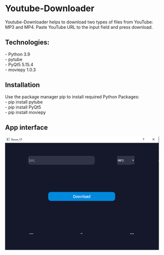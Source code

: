 # Youtube-Downloader

Youtube-Downloader helps to download two types of files from YouTube: MP3 and MP4. Paste YouTube URL to the input field and press download.

<h2>
Technologies:
</h2>
- Python 3.9<br />
- pytube<br />
- PyQt5 5.15.4<br />
- moviepy 1.0.3<br />


<h2>
Installation
</h2>
Use the package manager pip to install required Python Packages:
<br />
- pip install pytube<br />
- pip install PyQt5<br />
- pip install moviepy<br />

<h2> 
App interface 
</h2>

<p align="center">
<img src="/interface/interface_screenshot.png">
</p>
